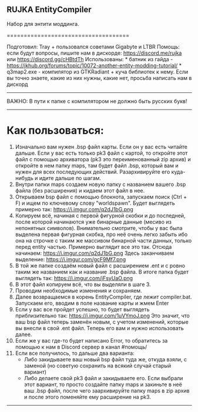 ## RUJKA EntityCompiler
Набор для энтити моддинга.

====================================

Подготовил: Tray + пользовался советами Gigabyte и LTBR 
Помощь: если будут вопросы, пишите нам в дискорде: https://discord.me/rujka или https://discord.gg/cHBtdTh
Использованы:
	* батник из гайда - https://jkhub.org/forums/topic/10072-another-entity-modding-tutorial/
	* q3map2.exe - компилятор из GTKRadiant + куча библиотек к нему. Если вы точно знаете, какие из них нужны, какие нет, просьба написать нам в дискорд

---------------------------------------------------------------------------

ВАЖНО:
В пути к папке с компилятором не должно быть русских букв!

---------------------------------------------------------------------------

Как пользоваться:
====================================
1. Изначально вам нужен .bsp файл карты. Если он у вас есть читайте дальше. Если у вас есть только pk3 файл с картой, то откройте этот файл с помощью архиватора (pk3 это переименованный zip архив) и откройте в нем папку maps, там будет файл .bsp, который вам и нужен для всех последующих действий. Разархивируйте его куда-нибудь и идите дальше по шагам.
2. Внутри папки maps создаем новую папку с названием вашего .bsp файла (без расширения) и кидаем этот файл в нее.
3. Открываем bsp файл с помощью блокнота, запускаем поиск (Ctrl + F) и ищем по ключевому слову "worldspawn". Будет выглядеть примерно так:
https://i.imgur.com/q2dJ1bG.png
4. Копируем всё, начиная с первой фигурной скобки и до последней, после которой начинаются уже бинарные данные (месиво из непонятных символов). Внимательно смотрите, чтобы у вас была выделена первая фигурная скобка, про неё очень легко забыть ибо она на строчке с таким же массивом бинарной части данных, только перед entity частью. Примерно выглядит все это так.
Отсюда начинаем:
https://i.imgur.com/q2dJ1bG.png
Здесь заканчиваем выделение:
https://i.imgur.com/gcF9Mf7.png
5. В той же папке создаём новый файл с расширением .ent и с ровно таким же названием как и название .bsp файла. В итоге папка будет выглядеть так:
https://i.imgur.com/jFsyUaO.png
6. В этот файл копируем всё, что вы выделяли в шаге 3.
7. Проводим необходимые изменения и сохраняем.
8. Далее возвращаемся в корень EntityCompiler, где лежит compiler.bat. Запускаем его, вводим в поле название карты и жмем Enter
9. Если у вас все пройдет успешно, то будет выглядеть приблизительно так:
https://i.imgur.com/1uVYmoJ.png
Это значит, что ваш bsp файл теперь заменён новым, с учетом изменений, которые вы внесли в свой .ent файл. Теперь его вам и нужно использовать далее.
10. Если же у вас где-то будет написано Error, то обратитесь за помощью к нам в Discord сервер в канал #помощь/
11. Если все получилось, то дальше два варианта:
	* Либо закидываете ваш новый bsp файл туда же, откуда взяли, с заменой (но советую сохранить на всякий случай старый вариант)
	* Либо делаете свой pk3 файл и закидываете его. Если выбрали этот вариант, то просто создайте папку maps и закиньте в неё ваш .bsp файл, после чего заархивируйте папку maps в zip архив и после этого поменяйте ему расширение на pk3.




----------------------------------------------------------------
